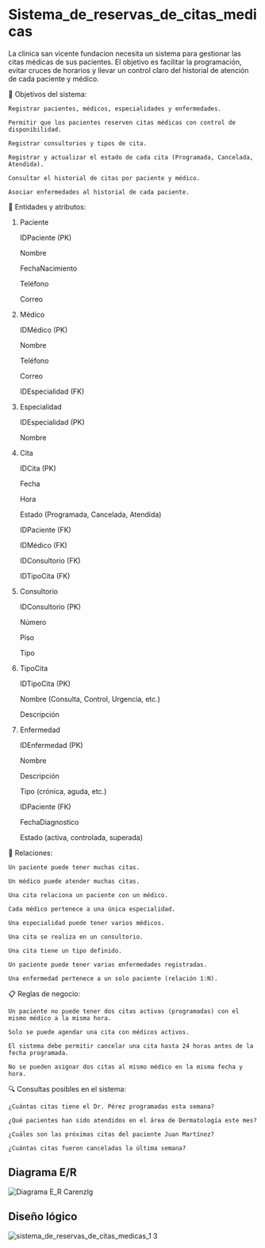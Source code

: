 # Sistema_de_reservas_de_citas_medicas
La clinica san vicente fundacion necesita un sistema para gestionar las citas médicas de sus pacientes. El objetivo es facilitar la programación, evitar cruces de horarios y llevar un control claro del historial de atención de cada paciente y médico.

🎯 Objetivos del sistema:

    Registrar pacientes, médicos, especialidades y enfermedades.

    Permitir que los pacientes reserven citas médicas con control de disponibilidad.

    Registrar consultorios y tipos de cita.

    Registrar y actualizar el estado de cada cita (Programada, Cancelada, Atendida).

    Consultar el historial de citas por paciente y médico.

    Asociar enfermedades al historial de cada paciente.

🧱 Entidades y atributos:
1. Paciente

    IDPaciente (PK)

    Nombre

    FechaNacimiento

    Teléfono

    Correo

2. Médico

    IDMédico (PK)

    Nombre

    Teléfono

    Correo

    IDEspecialidad (FK)

3. Especialidad

    IDEspecialidad (PK)

    Nombre

4. Cita

    IDCita (PK)

    Fecha

    Hora

    Estado (Programada, Cancelada, Atendida)

    IDPaciente (FK)

    IDMédico (FK)

    IDConsultorio (FK)

    IDTipoCita (FK)

5. Consultorio

    IDConsultorio (PK)

    Número

    Piso

    Tipo

6. TipoCita

    IDTipoCita (PK)

    Nombre (Consulta, Control, Urgencia, etc.)

    Descripción

7. Enfermedad

    IDEnfermedad (PK)

    Nombre

    Descripción

    Tipo (crónica, aguda, etc.)

    IDPaciente (FK)

    FechaDiagnostico

    Estado (activa, controlada, superada)

🔄 Relaciones:

    Un paciente puede tener muchas citas.

    Un médico puede atender muchas citas.

    Una cita relaciona un paciente con un médico.

    Cada médico pertenece a una única especialidad.

    Una especialidad puede tener varios médicos.

    Una cita se realiza en un consultorio.

    Una cita tiene un tipo definido.

    Un paciente puede tener varias enfermedades registradas.

    Una enfermedad pertenece a un solo paciente (relación 1:N).

📋 Reglas de negocio:

    Un paciente no puede tener dos citas activas (programadas) con el mismo médico a la misma hora.

    Solo se puede agendar una cita con médicos activos.

    El sistema debe permitir cancelar una cita hasta 24 horas antes de la fecha programada.

    No se pueden asignar dos citas al mismo médico en la misma fecha y hora.

🔍 Consultas posibles en el sistema:

    ¿Cuántas citas tiene el Dr. Pérez programadas esta semana?

    ¿Qué pacientes han sido atendidos en el área de Dermatología este mes?

    ¿Cuáles son las próximas citas del paciente Juan Martínez?

    ¿Cuántas citas fueron canceladas la última semana?

    
 ## Diagrama E/R
 ![Diagrama E_R Carenzlg](https://github.com/user-attachments/assets/98f85fe4-cb47-48d7-be33-43ce6af5cf8f)

## Diseño lógico
![sistema_de_reservas_de_citas_medicas_1 3](https://github.com/user-attachments/assets/1641b9e4-178b-4984-bf2e-a6693c498640)




 
 
